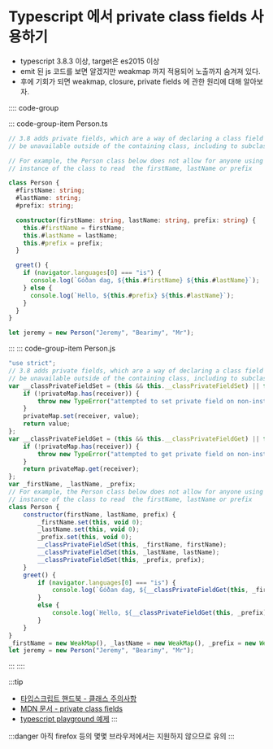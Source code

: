# Typescript 에서 private class fields 사용하기

- typescript 3.8.3 이상, target은 es2015 이상
- emit 된 js 코드를 보면 알겠지만 weakmap 까지 적용되어 노출까지 숨겨져 있다.
- 후에 기회가 되면 weakmap, closure, private fields 에 관한 원리에 대해 알아보자.
  
<!-- markdownlint-disable -->
:::: code-group

::: code-group-item Person.ts

```ts
// 3.8 adds private fields, which are a way of declaring a class field to
// be unavailable outside of the containing class, including to subclasses.

// For example, the Person class below does not allow for anyone using an
// instance of the class to read  the firstName, lastName or prefix

class Person {
  #firstName: string;
  #lastName: string;
  #prefix: string;

  constructor(firstName: string, lastName: string, prefix: string) {
    this.#firstName = firstName;
    this.#lastName = lastName;
    this.#prefix = prefix;
  }

  greet() {
    if (navigator.languages[0] === "is") {
      console.log(`Góðan dag, ${this.#firstName} ${this.#lastName}`);
    } else {
      console.log(`Hello, ${this.#prefix} ${this.#lastName}`);
    }
  }
}

let jeremy = new Person("Jeremy", "Bearimy", "Mr");

```

:::
::: code-group-item Person.js

```js
"use strict";
// 3.8 adds private fields, which are a way of declaring a class field to
// be unavailable outside of the containing class, including to subclasses.
var __classPrivateFieldSet = (this && this.__classPrivateFieldSet) || function (receiver, privateMap, value) {
    if (!privateMap.has(receiver)) {
        throw new TypeError("attempted to set private field on non-instance");
    }
    privateMap.set(receiver, value);
    return value;
};
var __classPrivateFieldGet = (this && this.__classPrivateFieldGet) || function (receiver, privateMap) {
    if (!privateMap.has(receiver)) {
        throw new TypeError("attempted to get private field on non-instance");
    }
    return privateMap.get(receiver);
};
var _firstName, _lastName, _prefix;
// For example, the Person class below does not allow for anyone using an
// instance of the class to read  the firstName, lastName or prefix
class Person {
    constructor(firstName, lastName, prefix) {
        _firstName.set(this, void 0);
        _lastName.set(this, void 0);
        _prefix.set(this, void 0);
        __classPrivateFieldSet(this, _firstName, firstName);
        __classPrivateFieldSet(this, _lastName, lastName);
        __classPrivateFieldSet(this, _prefix, prefix);
    }
    greet() {
        if (navigator.languages[0] === "is") {
            console.log(`Góðan dag, ${__classPrivateFieldGet(this, _firstName)} ${__classPrivateFieldGet(this, _lastName)}`);
        }
        else {
            console.log(`Hello, ${__classPrivateFieldGet(this, _prefix)} ${__classPrivateFieldGet(this, _lastName)}`);
        }
    }
}
_firstName = new WeakMap(), _lastName = new WeakMap(), _prefix = new WeakMap();
let jeremy = new Person("Jeremy", "Bearimy", "Mr");
```

:::
::::

<!-- markdownlint-enable -->
:::tip

- [타입스크립트 핸드북 - 클래스 주의사항](https://www.typescriptlang.org/docs/handbook/2/classes.html#caveats)
- [MDN 문서 - private class fields](https://developer.mozilla.org/en-US/docs/Web/JavaScript/Reference/Classes/Private_class_fields)
- [typescript playground 예제](https://www.typescriptlang.org/play?ts=3.8.3#example/private-class-fields)
:::

:::danger
아직 firefox 등의 몇몇 브라우저에서는 지원하지 않으므로 유의
:::
